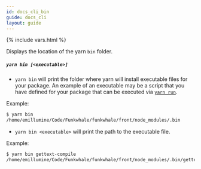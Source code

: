 ```yaml
---
id: docs_cli_bin
guide: docs_cli
layout: guide
---
```


{% include vars.html %}

Displays the location of the yarn `bin` folder.

##### `yarn bin [<executable>]` <a class="toc" id="toc-yarn-bin" href="#toc-yarn-bin"></a>

- `yarn bin` will print the folder where yarn will install executable files for your package. An example of an executable may be a script that you have defined for your package that can be executed via [`yarn run`]({{url_base}}/docs/cli/run).

Example:

```sh
$ yarn bin
/home/emillumine/Code/Funkwhale/funkwhale/front/node_modules/.bin
```

- `yarn bin <executable>` will print the path to the executable file.

Example:

```sh
$ yarn bin gettext-compile
/home/emillumine/Code/Funkwhale/funkwhale/front/node_modules/.bin/gettext-compile
```
